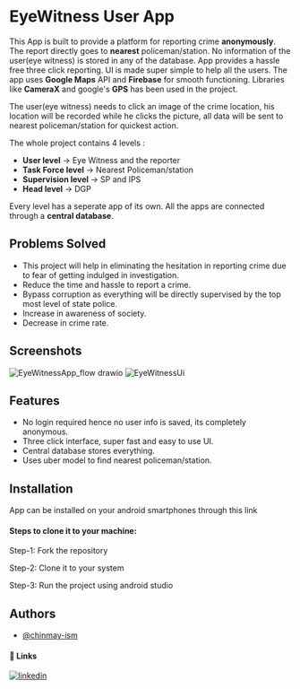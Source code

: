 
# EyeWitness User App

This App is built to provide a platform for reporting crime **anonymously**. The report directly goes to **nearest** policeman/station.
No information of the user(eye witness) is stored in any of the database. App provides a hassle free three click reporting. UI is made super simple to help all the users. The app uses **Google Maps** API and **Firebase** for smooth functioning. Libraries like **CameraX** and google's **GPS** has been used in the project.

The user(eye witness) needs to click an image of the crime location, his location will be recorded while he clicks the picture, all data will be sent to nearest policeman/station for quickest action.

The whole project contains 4 levels : 

- **User level** -> Eye Witness and the reporter
- **Task Force level** -> Nearest Policeman/station
- **Supervision level** -> SP and IPS
- **Head level** -> DGP

Every level has a seperate app of its own. All the apps are connected through a **central database**.

## Problems Solved

- This project will help in eliminating the hesitation in reporting crime due to fear of getting indulged in investigation.
- Reduce the time and hassle to report a crime.
- Bypass corruption as everything will be directly supervised by the top most level of state police. 
- Increase in awareness of society.
- Decrease in crime rate.

## Screenshots

![EyeWitnessApp_flow drawio](https://github.com/chinmay-ism/EyeWitness-User-App/assets/109152131/cdf6ed38-b118-459e-9aa6-92f448a83004)
![EyeWitnessUi](https://github.com/user-attachments/assets/86fecac4-9d3c-4436-9b1c-abbe7d203031)


## Features

- No login required hence no user info is saved, its completely anonymous.
- Three click interface, super fast and easy to use UI.
- Central database stores everything.
- Uses uber model to find nearest policeman/station.


## Installation

App can be installed on your android smartphones through this link

#### Steps to clone it to your machine:

Step-1: Fork the repository

Step-2: Clone it to your system

Step-3: Run the project using android studio
    
## Authors

- [@chinmay-ism](https://www.github.com/chinmay-ism)

#### 🔗 Links
[![linkedin](https://img.shields.io/badge/linkedin-0A66C2?style=for-the-badge&logo=linkedin&logoColor=white)](https://www.linkedin.com/chinmay-ism)
